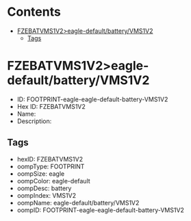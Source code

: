 



Contents
========

* [FZEBATVMS1V2>eagle-default/battery/VMS1V2](#fzebatvms1v2eagle-defaultbatteryvms1v2)
	* [Tags](#tags)

# FZEBATVMS1V2>eagle-default/battery/VMS1V2

- ID: FOOTPRINT-eagle-eagle-default-battery-VMS1V2
- Hex ID: FZEBATVMS1V2
- Name: 
- Description: 

## Tags

- hexID: FZEBATVMS1V2
- oompType: FOOTPRINT
- oompSize: eagle
- oompColor: eagle-default
- oompDesc: battery
- oompIndex: VMS1V2
- oompName: eagle-default/battery/VMS1V2
- oompID: FOOTPRINT-eagle-eagle-default-battery-VMS1V2
